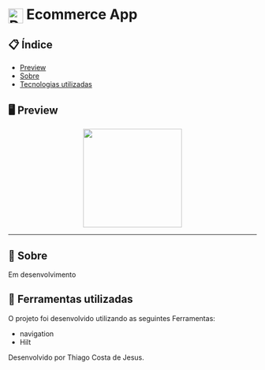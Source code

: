 # <img align="center" alt="Daniel-HTML" height="30" width="30" src="https://cdn-icons-png.flaticon.com/128/3865/3865725.png">  Ecommerce App


<div align="center">
</div>

## 📋 Índice

- [Preview](#-Preview)
- [Sobre](#-Sobre)
- [Tecnologias utilizadas](#-Ferramentas-utilizadas)


## 🖥 Preview

<div align="center">

<img src="https://github.com/thiago082882/ChatApp/assets/93166095/98a95093-689b-429b-bbcf-f7fe6793336b" width="200">



</div>

---

## 📖 Sobre
Em desenvolvimento 


## 🚀 Ferramentas utilizadas

O projeto foi desenvolvido utilizando as seguintes Ferramentas:

- navigation
- Hilt
  


Desenvolvido por Thiago Costa de Jesus.

